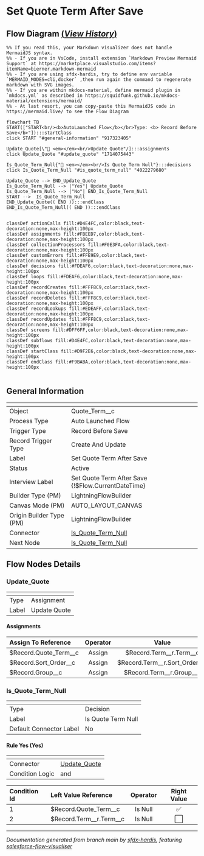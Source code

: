 # Set Quote Term After Save

## Flow Diagram [(_View History_)](Set_Quote_Term_After_Save-history.md)

```mermaid
%% If you read this, your Markdown visualizer does not handle MermaidJS syntax.
%% - If you are in VsCode, install extension `Markdown Preview Mermaid Support` at https://marketplace.visualstudio.com/items?itemName=bierner.markdown-mermaid
%% - If you are using sfdx-hardis, try to define env variable `MERMAID_MODES=cli,docker` ,then run again the command to regenerate markdown with SVG images.
%% - If you are within mkdocs-material, define mermaid plugin in `mkdocs.yml` as described in https://squidfunk.github.io/mkdocs-material/extensions/mermaid/
%% - At last resort, you can copy-paste this MermaidJS code in https://mermaid.live/ to see the Flow Diagram

flowchart TB
START(["START<br/><b>AutoLaunched Flow</b></br>Type: <b> Record Before Save</b>"]):::startClass
click START "#general-information" "917323405"

Update_Quote[\"🟰 <em></em><br/>Update Quote"/]:::assignments
click Update_Quote "#update_quote" "1714075443"

Is_Quote_Term_Null{"🔀 <em></em><br/>Is Quote Term Null"}:::decisions
click Is_Quote_Term_Null "#is_quote_term_null" "4022279680"

Update_Quote --> END_Update_Quote
Is_Quote_Term_Null --> |"Yes"| Update_Quote
Is_Quote_Term_Null --> |"No"| END_Is_Quote_Term_Null
START -->  Is_Quote_Term_Null
END_Update_Quote(( END )):::endClass
END_Is_Quote_Term_Null(( END )):::endClass


classDef actionCalls fill:#D4E4FC,color:black,text-decoration:none,max-height:100px
classDef assignments fill:#FBEED7,color:black,text-decoration:none,max-height:100px
classDef collectionProcessors fill:#F0E3FA,color:black,text-decoration:none,max-height:100px
classDef customErrors fill:#FFE9E9,color:black,text-decoration:none,max-height:100px
classDef decisions fill:#FDEAF6,color:black,text-decoration:none,max-height:100px
classDef loops fill:#FDEAF6,color:black,text-decoration:none,max-height:100px
classDef recordCreates fill:#FFF8C9,color:black,text-decoration:none,max-height:100px
classDef recordDeletes fill:#FFF8C9,color:black,text-decoration:none,max-height:100px
classDef recordLookups fill:#EDEAFF,color:black,text-decoration:none,max-height:100px
classDef recordUpdates fill:#FFF8C9,color:black,text-decoration:none,max-height:100px
classDef screens fill:#DFF6FF,color:black,text-decoration:none,max-height:100px
classDef subflows fill:#D4E4FC,color:black,text-decoration:none,max-height:100px
classDef startClass fill:#D9F2E6,color:black,text-decoration:none,max-height:100px
classDef endClass fill:#F9BABA,color:black,text-decoration:none,max-height:100px


```

<!-- Flow description -->

## General Information

|<!-- -->|<!-- -->|
|:---|:---|
|Object|Quote_Term__c|
|Process Type| Auto Launched Flow|
|Trigger Type| Record Before Save|
|Record Trigger Type| Create And Update|
|Label|Set Quote Term After Save|
|Status|Active|
|Interview Label|Set Quote Term After Save {!$Flow.CurrentDateTime}|
| Builder Type (PM)|LightningFlowBuilder|
| Canvas Mode (PM)|AUTO_LAYOUT_CANVAS|
| Origin Builder Type (PM)|LightningFlowBuilder|
|Connector|[Is_Quote_Term_Null](#is_quote_term_null)|
|Next Node|[Is_Quote_Term_Null](#is_quote_term_null)|


## Flow Nodes Details

### Update_Quote

|<!-- -->|<!-- -->|
|:---|:---|
|Type|Assignment|
|Label|Update Quote|


#### Assignments

|Assign To Reference|Operator|Value|
|:-- |:--:|:--: |
|$Record.Quote_Term__c| Assign|$Record.Term__r.Term__c|
|$Record.Sort_Order__c| Assign|$Record.Term__r.Sort_Order__c|
|$Record.Group__c| Assign|$Record.Term__r.Group__c|




### Is_Quote_Term_Null

|<!-- -->|<!-- -->|
|:---|:---|
|Type|Decision|
|Label|Is Quote Term Null|
|Default Connector Label|No|


#### Rule Yes (Yes)

|<!-- -->|<!-- -->|
|:---|:---|
|Connector|[Update_Quote](#update_quote)|
|Condition Logic|and|




|Condition Id|Left Value Reference|Operator|Right Value|
|:-- |:-- |:--:|:--: |
|1|$Record.Quote_Term__c| Is Null|✅|
|2|$Record.Term__r.Term__c| Is Null|⬜|








___

_Documentation generated from branch main by [sfdx-hardis](https://sfdx-hardis.cloudity.com), featuring [salesforce-flow-visualiser](https://github.com/toddhalfpenny/salesforce-flow-visualiser)_